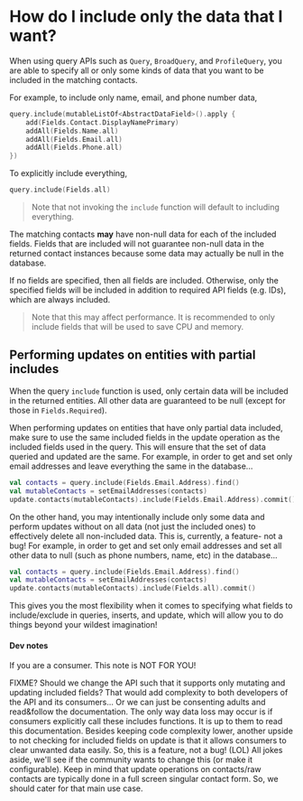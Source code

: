 # How do I include only the data that I want?

When using query APIs such as `Query`, `BroadQuery`, and `ProfileQuery`, you are able to specify
all or only some kinds of data that you want to be included in the matching contacts.

For example, to include only name, email, and phone number data,

```kotlin
query.include(mutableListOf<AbstractDataField>().apply {
    add(Fields.Contact.DisplayNamePrimary)
    addAll(Fields.Name.all)
    addAll(Fields.Email.all)
    addAll(Fields.Phone.all)
})
```

To explicitly include everything,

```kotlin
query.include(Fields.all)
```

> Note that not invoking the `include` function will default to including everything.

The matching contacts **may** have non-null data for each of the included fields. Fields that are
included will not guarantee non-null data in the returned contact instances because some data may
actually be null in the database.

If no fields are specified, then all fields are included. Otherwise, only the specified fields will
be included in addition to required API fields (e.g. IDs), which are always included.

> Note that this may affect performance. It is recommended to only include fields that will be used
> to save CPU and memory.

## Performing updates on entities with partial includes

When the query `include` function is used, only certain data will be included in the returned 
entities. All other data are guaranteed to be null (except for those in `Fields.Required`).

When performing updates on entities that have only partial data included, make sure to use the same 
included fields in the update operation as the included fields used in the query. This will ensure 
that the set of data queried and updated are the same. For example, in order to get and set only 
email addresses and leave everything the same in the database...

```kotlin
val contacts = query.include(Fields.Email.Address).find()
val mutableContacts = setEmailAddresses(contacts)
update.contacts(mutableContacts).include(Fields.Email.Address).commit()
```

On the other hand, you may intentionally include only some data and perform updates without on all
data (not just the included ones) to effectively delete all non-included data. This is, currently, 
a feature- not a bug! For example, in order to get and set only email addresses and set all other 
data to null (such as phone numbers, name, etc) in the database...

```kotlin
val contacts = query.include(Fields.Email.Address).find()
val mutableContacts = setEmailAddresses(contacts)
update.contacts(mutableContacts).include(Fields.all).commit()
```

This gives you the most flexibility when it comes to specifying what fields to include/exclude in 
queries, inserts, and update, which will allow you to do things beyond your wildest imagination!


#### Dev notes

If you are a consumer. This note is NOT FOR YOU!

FIXME? Should we change the API such that it supports only mutating and updating included fields? 
That would add complexity to both developers of the API and its consumers... Or we can just be 
consenting adults and read&follow the documentation. The only way data loss may occur is if 
consumers explicitly call these includes functions. It is up to them to read this documentation. 
Besides keeping code complexity lower, another upside to not checking for included fields on update 
is that it allows consumers to clear unwanted data easily. So, this is a feature, not a bug! (LOL) 
All jokes aside, we'll see if the community wants to change this (or make it configurable). Keep in 
mind that update operations on contacts/raw contacts are typically done in a full screen singular 
contact form. So, we should cater for that main use case.